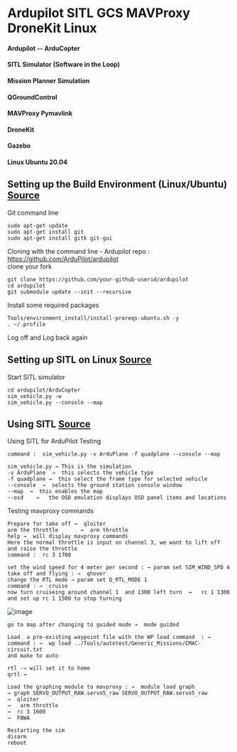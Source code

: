 # Ardupilot SITL GCS MAVProxy DroneKit Linux

#### Ardupilot -- ArduCopter
#### SITL Simulator (Software in the Loop) 
#### Mission Planner Simulation 
#### QGroundControl
#### MAVProxy Pymavlink 
#### DroneKit
#### Gazebo 
#### Linux Ubuntu 20.04






## Setting up the Build Environment (Linux/Ubuntu)  [Source](https://ardupilot.org/dev/docs/building-setup-linux.html#building-setup-linux)


Git command line
```
sudo apt-get update
sudo apt-get install git
sudo apt-get install gitk git-gui
```

Cloning with the command line -
Ardupilot repo : https://github.com/ArduPilot/ardupilot  
clone your fork
```
git clone https://github.com/your-github-userid/ardupilot
cd ardupilot
git submodule update --init --recursive
```

Install some required packages
```
Tools/environment_install/install-prereqs-ubuntu.sh -y
. ~/.profile
```
Log off and Log back again 


## Setting up SITL on Linux  [Source](https://ardupilot.org/dev/docs/setting-up-sitl-on-linux.html) 


Start SITL simulator
```
cd ardupilot/ArduCopter
sim_vehicle.py -w
sim_vehicle.py --console --map
```

## Using SITL [Source](https://ardupilot.org/dev/docs/using-sitl-for-ardupilot-testing.html#using-sitl-for-ardupilot-testing)  

Using SITL for ArduPilot Testing
```
command :  sim_vehicle.py -v ArduPlane -f quadplane --console --map

sim_vehicle.py → This is the simulation 
-v ArduPlane  →  this selects the vehicle type 
-f quadplane →  this select the frame type for selected vehicle
--console  →  selects the ground station console window 
--map  →  this enables the map 
--osd    →   the OSD emulation displays OSD panel items and locations
```

Testing mavproxy commands 
```
Prepare for take off →  qloiter
arm the throttle       →  arm throttle
help →  will display mavproxy commands 
Here the normal throttle is input on channel 3, we want to lift off and raise the throttle 
command :  rc 3 1700
```
```
set the wind speed for 4 meter per second : → param set SIM_WIND_SPD 4
take off and flying : →  qhover
change the RTL mode → param set Q_RTL_MODE 1
command : →  cruise
now turn cruiseing around channel 1  and 1300 left turn  →   rc 1 1300
and set up rc 1 1500 to stop turning 
```
![image](https://user-images.githubusercontent.com/84302215/141613003-e6f1f584-d33b-4302-aeb4-1c9bc947ce1e.png)

```
go to map after changing to guided mode →  mode guided 
```
```
Load  a pre-existing waypoint file with the WP load command  : →
command : →  wp load ../Tools/autotest/Generic_Missions/CMAC-circuit.txt 
and make to auto
```
```
rtl -→ will set it to home 
qrtl → 
```
```
Load the graphing module to mavproxy : →  module load graph
→ graph SERVO_OUTPUT_RAW.servo5_raw SERVO_OUTPUT_RAW.servo5_raw
→  qloiter 
→   arm throttle
→  rc 3 1600
→  FBWA
```
```
Restarting the sim 
disarm 
reboot
```





